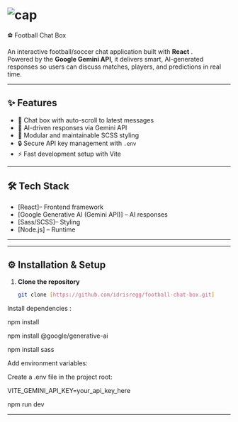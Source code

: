 # ![cap](https://github.com/user-attachments/assets/dd4ad79f-c91c-4902-850d-debccb5be169)

⚽ Football Chat Box

An interactive football/soccer chat application built with **React** .  
Powered by the **Google Gemini API**, it delivers smart, AI-generated responses so users can discuss matches, players, and predictions in real time.  

---

## ✨ Features
- 💬 Chat box with auto-scroll to latest messages  
- 🤖 AI-driven responses via Gemini API  
- 🎨 Modular and maintainable SCSS styling  
- 🔒 Secure API key management with `.env`  
- ⚡ Fast development setup with Vite  

---

## 🛠 Tech Stack
- [React]– Frontend framework  
- [Google Generative AI (Gemini API)] – AI responses  
- [Sass/SCSS]– Styling  
- [Node.js] – Runtime  

---


---

## ⚙️ Installation & Setup

1. **Clone the repository**
   ```bash
   git clone [https://github.com/idrisregg/football-chat-box.git]
   
Install dependencies :

npm install

npm install @google/generative-ai

npm install sass


Add environment variables:

Create a .env file in the project root:

VITE_GEMINI_API_KEY=your_api_key_here

npm run dev

-------------------


